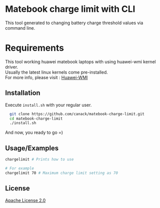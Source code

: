 # Matebook charge limit with CLI

This tool generated to changing battery charge threshold values via command line.

# Requirements
This tool working huawei matebook laptops with using huawei-wmi kernel driver.\
Usually the latest linux kernels come pre-installed.\
For more info, please visit : [Huawei-WMI](https://github.com/aymanbagabas/Huawei-WMI)


## Installation
Execute `install.sh` with your regular user.

```bash
  git clone https://github.com/canack/matebook-charge-limit.git
  cd matebook-charge-limit
  ./install.sh 
```
And now, you ready to go =)

## Usage/Examples

```bash
chargelimit # Prints how to use

# For example
chargelimit 70 # Maximum charge limit setting as 70
```


## License

[Apache License 2.0](http://www.apache.org/licenses/LICENSE-2.0)
